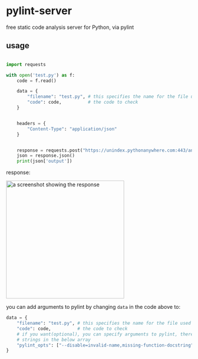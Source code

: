 # pylint-server
free static code analysis server for Python, via pylint

## usage

```python

import requests

with open('test.py') as f:
    code = f.read()

    data = {
        "filename": "test.py", # this specifies the name for the file used in the output
        "code": code,          # the code to check
    }


    headers = {
        "Content-Type": "application/json"
    }


    response = requests.post("https://unindex.pythonanywhere.com:443/analyze", json=data)
    json = response.json()
    print(json['output'])

```
response:

<img src="https://github.com/Un-index/pylint-server/blob/main/docs/img.png" width=320 alt="a screenshot showing the response"></img>

you can add arguments to pylint by changing `data` in the code above to:
```python
data = {
    "filename": "test.py", # this specifies the name for the file used in the output
    "code": code,          # the code to check
    # if you want(optional), you can specify arguments to pylint, there should be no spaces b/w pylint options, and more arguments can be added as new
    # strings in the below array
    "pylint_opts": ["--disable=invalid-name,missing-function-docstring"] 
}

```

